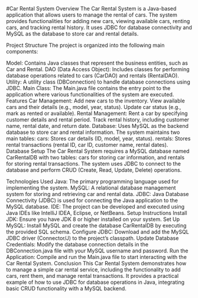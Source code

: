 #Car Rental System
Overview
The Car Rental System is a Java-based application that allows users to manage the rental of cars. The system provides functionalities for adding new cars, viewing available cars, renting cars, and tracking rental history. It uses JDBC for database connectivity and MySQL as the database to store car and rental details.

Project Structure
The project is organized into the following main components:

Model: Contains Java classes that represent the business entities, such as Car and Rental.
DAO (Data Access Object): Includes classes for performing database operations related to cars (CarDAO) and rentals (RentalDAO).
Utility: A utility class (DBConnection) to handle database connections using JDBC.
Main Class: The Main.java file contains the entry point to the application where various functionalities of the system are executed.
Features
Car Management:
Add new cars to the inventory.
View available cars and their details (e.g., model, year, status).
Update car status (e.g., mark as rented or available).
Rental Management:
Rent a car by specifying customer details and rental period.
Track rental history, including customer name, rental date, and return date.
Database:
Uses MySQL as the backend database to store car and rental information.
The system maintains two main tables:
cars: Stores car details (ID, model, year, status).
rentals: Stores rental transactions (rental ID, car ID, customer name, rental dates).
Database Setup
The Car Rental System requires a MySQL database named CarRentalDB with two tables: cars for storing car information, and rentals for storing rental transactions. The system uses JDBC to connect to the database and perform CRUD (Create, Read, Update, Delete) operations.

Technologies Used
Java: The primary programming language used for implementing the system.
MySQL: A relational database management system for storing and retrieving car and rental data.
JDBC: Java Database Connectivity (JDBC) is used for connecting the Java application to the MySQL database.
IDE: The project can be developed and executed using Java IDEs like IntelliJ IDEA, Eclipse, or NetBeans.
Setup Instructions
Install JDK: Ensure you have JDK 8 or higher installed on your system.
Set Up MySQL: Install MySQL and create the database CarRentalDB by executing the provided SQL schema.
Configure JDBC: Download and add the MySQL JDBC driver (Connector/J) to the project’s classpath.
Update Database Credentials: Modify the database connection details in the DBConnection.java file with your MySQL username and password.
Run the Application: Compile and run the Main.java file to start interacting with the Car Rental System.
Conclusion
This Car Rental System demonstrates how to manage a simple car rental service, including the functionality to add cars, rent them, and manage rental transactions. It provides a practical example of how to use JDBC for database operations in Java, integrating basic CRUD functionality with a MySQL backend.
